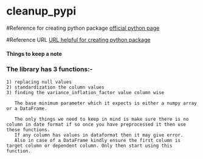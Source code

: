 # cleanup_pypi

#Reference for creating python package
[official python page](https://packaging.python.org/tutorials/packaging-projects/)

#Reference URL
[URL helpful for creating python package](https://docs.github.com/en/actions/automating-builds-and-tests/building-and-testing-nodejs-or-python?langId=py)


#### Things to keep a note

### The library has 3 functions:- 
``` 
1) replacing null values
2) standardization the column values 
3) finding the variance_inflation_factor value column wise
```

       The base minimum parameter which it expects is either a numpy array or a DataFrame.

       The only things we need to keep in mind is make sure there is no column in date format if so once you have preprocessed it then use these functions.
       If any column has values in dataformat then it may give error.
       Also in case of a DataFrame kindly ensure the first column is target column or dependent column. Only then start using this function.
